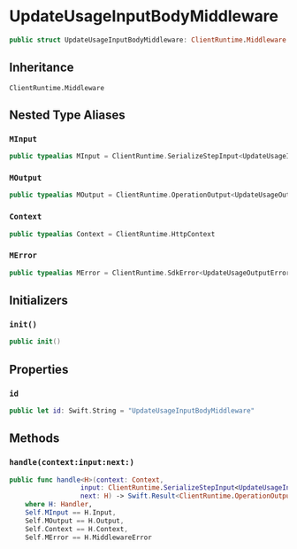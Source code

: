 # UpdateUsageInputBodyMiddleware

``` swift
public struct UpdateUsageInputBodyMiddleware: ClientRuntime.Middleware 
```

## Inheritance

`ClientRuntime.Middleware`

## Nested Type Aliases

### `MInput`

``` swift
public typealias MInput = ClientRuntime.SerializeStepInput<UpdateUsageInput>
```

### `MOutput`

``` swift
public typealias MOutput = ClientRuntime.OperationOutput<UpdateUsageOutputResponse>
```

### `Context`

``` swift
public typealias Context = ClientRuntime.HttpContext
```

### `MError`

``` swift
public typealias MError = ClientRuntime.SdkError<UpdateUsageOutputError>
```

## Initializers

### `init()`

``` swift
public init() 
```

## Properties

### `id`

``` swift
public let id: Swift.String = "UpdateUsageInputBodyMiddleware"
```

## Methods

### `handle(context:input:next:)`

``` swift
public func handle<H>(context: Context,
                  input: ClientRuntime.SerializeStepInput<UpdateUsageInput>,
                  next: H) -> Swift.Result<ClientRuntime.OperationOutput<UpdateUsageOutputResponse>, MError>
    where H: Handler,
    Self.MInput == H.Input,
    Self.MOutput == H.Output,
    Self.Context == H.Context,
    Self.MError == H.MiddlewareError
```
